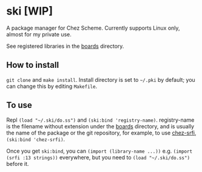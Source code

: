 # ski [WIP]
A package manager for Chez Scheme. Currently supports Linux only, almost for my private use.

See registered libraries in the [boards](https://github.com/qothr/ski/tree/master/boards) directory.

## How to install
`git clone` and `make install`. Install directory is set to `~/.pki` by default; you can change this by editing `Makefile`.

## To use
Repl `(load "~/.ski/do.ss")` and `(ski:bind 'registry-name)`. registry-name is the filename without extension under the [boards](https://github.com/qothr/ski/tree/master/boards) directory, and is usually the name of the package or the git repository, for example, to use [chez-srfi](https://github.com/arcfide/chez-srfi), `(ski:bind 'chez-srfi)`.

Once you get `ski:bind`, you can `(import (library-name ...))` e.g. `(import (srfi :13 strings))` everywhere, but you need to `(load "~/.ski/do.ss")` before it.
